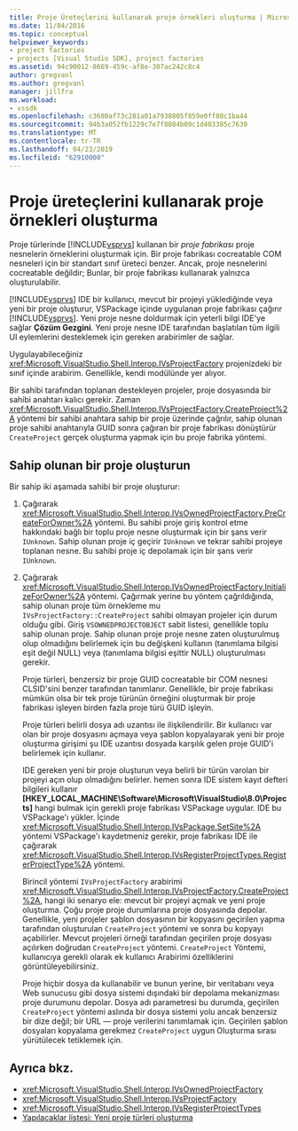 ```yaml
---
title: Proje Üreteçlerini kullanarak proje örnekleri oluşturma | Microsoft Docs
ms.date: 11/04/2016
ms.topic: conceptual
helpviewer_keywords:
- project factories
- projects [Visual Studio SDK], project factories
ms.assetid: 94c90012-8669-459c-af8e-307ac242c8c4
author: gregvanl
ms.author: gregvanl
manager: jillfra
ms.workload:
- vssdk
ms.openlocfilehash: c3680af73c281a01a7938805f859e0ff88c1ba44
ms.sourcegitcommit: 94b3a052fb1229c7e7f8804b09c1d403385c7630
ms.translationtype: MT
ms.contentlocale: tr-TR
ms.lasthandoff: 04/23/2019
ms.locfileid: "62910000"
---
```

# <a name="create-project-instances-by-using-project-factories"></a>Proje üreteçlerini kullanarak proje örnekleri oluşturma
Proje türlerinde [!INCLUDE[vsprvs](../../code-quality/includes/vsprvs_md.md)] kullanan bir *proje fabrikası* proje nesnelerin örneklerini oluşturmak için. Bir proje fabrikası cocreatable COM nesneleri için bir standart sınıf üreteci benzer. Ancak, proje nesnelerini cocreatable değildir; Bunlar, bir proje fabrikası kullanarak yalnızca oluşturulabilir.

 [!INCLUDE[vsprvs](../../code-quality/includes/vsprvs_md.md)] IDE bir kullanıcı, mevcut bir projeyi yüklediğinde veya yeni bir proje oluşturur, VSPackage içinde uygulanan proje fabrikası çağırır [!INCLUDE[vsprvs](../../code-quality/includes/vsprvs_md.md)]. Yeni proje nesne doldurmak için yeterli bilgi IDE'ye sağlar **Çözüm Gezgini**. Yeni proje nesne IDE tarafından başlatılan tüm ilgili UI eylemlerini desteklemek için gereken arabirimler de sağlar.

 Uygulayabileceğiniz <xref:Microsoft.VisualStudio.Shell.Interop.IVsProjectFactory> projenizdeki bir sınıf içinde arabirim. Genellikle, kendi modülünde yer alıyor.

 Bir sahibi tarafından toplanan destekleyen projeler, proje dosyasında bir sahibi anahtarı kalıcı gerekir. Zaman <xref:Microsoft.VisualStudio.Shell.Interop.IVsProjectFactory.CreateProject%2A> yöntemi bir sahibi anahtara sahip bir proje üzerinde çağrılır, sahip olunan proje sahibi anahtarıyla GUID sonra çağıran bir proje fabrikası dönüştürür `CreateProject` gerçek oluşturma yapmak için bu proje fabrika yöntemi.

## <a name="create-an-owned-project"></a>Sahip olunan bir proje oluşturun
 Bir sahip iki aşamada sahibi bir proje oluşturur:

1. Çağırarak <xref:Microsoft.VisualStudio.Shell.Interop.IVsOwnedProjectFactory.PreCreateForOwner%2A> yöntemi. Bu sahibi proje giriş kontrol etme hakkındaki bağlı bir toplu proje nesne oluşturmak için bir şans verir `IUnknown`. Sahip olunan proje iç geçirir `IUnknown` ve tekrar sahibi projeye toplanan nesne. Bu sahibi proje iç depolamak için bir şans verir `IUnknown`.

2. Çağırarak <xref:Microsoft.VisualStudio.Shell.Interop.IVsOwnedProjectFactory.InitializeForOwner%2A> yöntemi. Çağırmak yerine bu yöntem çağrıldığında, sahip olunan proje tüm örnekleme mu `IVsProjectFactory::CreateProject` sahibi olmayan projeler için durum olduğu gibi. Giriş `VSOWNEDPROJECTOBJECT` sabit listesi, genellikle toplu sahip olunan proje. Sahip olunan proje proje nesne zaten oluşturulmuş olup olmadığını belirlemek için bu değişkeni kullanın (tanımlama bilgisi eşit değil NULL) veya (tanımlama bilgisi eşittir NULL) oluşturulması gerekir.

   Proje türleri, benzersiz bir proje GUID cocreatable bir COM nesnesi CLSID'sini benzer tarafından tanımlanır. Genellikle, bir proje fabrikası mümkün olsa bir tek proje türünün örneğini oluşturmak bir proje fabrikası işleyen birden fazla proje türü GUID işleyin.

   Proje türleri belirli dosya adı uzantısı ile ilişkilendirilir. Bir kullanıcı var olan bir proje dosyasını açmaya veya şablon kopyalayarak yeni bir proje oluşturma girişimi şu IDE uzantısı dosyada karşılık gelen proje GUID'i belirlemek için kullanır.

   IDE gereken yeni bir proje oluşturun veya belirli bir türün varolan bir projeyi açın olup olmadığını belirler. hemen sonra IDE sistem kayıt defteri bilgileri kullanır **[HKEY_LOCAL_MACHINE\Software\Microsoft\VisualStudio\8.0\Projects]**  hangi bulmak için gerekli proje fabrikası VSPackage uygular. IDE bu VSPackage'ı yükler. İçinde <xref:Microsoft.VisualStudio.Shell.Interop.IVsPackage.SetSite%2A> yöntemi VSPackage'ı kaydetmeniz gerekir, proje fabrikası IDE ile çağırarak <xref:Microsoft.VisualStudio.Shell.Interop.IVsRegisterProjectTypes.RegisterProjectType%2A> yöntemi.

   Birincil yöntemi `IVsProjectFactory` arabirimi <xref:Microsoft.VisualStudio.Shell.Interop.IVsProjectFactory.CreateProject%2A>, hangi iki senaryo ele: mevcut bir projeyi açmak ve yeni proje oluşturma. Çoğu proje proje durumlarına proje dosyasında depolar. Genellikle, yeni projeler şablon dosyasının bir kopyasını geçirilen yapma tarafından oluşturulan `CreateProject` yöntemi ve sonra bu kopyayı açabilirler. Mevcut projeleri örneği tarafından geçirilen proje dosyası açılırken doğrudan `CreateProject` yöntemi. `CreateProject` Yöntemi, kullanıcıya gerekli olarak ek kullanıcı Arabirimi özelliklerini görüntüleyebilirsiniz.

   Proje hiçbir dosya da kullanabilir ve bunun yerine, bir veritabanı veya Web sunucusu gibi dosya sistemi dışındaki bir depolama mekanizması proje durumunu depolar. Dosya adı parametresi bu durumda, geçirilen `CreateProject` yöntemi aslında bir dosya sistemi yolu ancak benzersiz bir dize değil; bir URL — proje verilerini tanımlamak için. Geçirilen şablon dosyaları kopyalama gerekmez `CreateProject` uygun Oluşturma sırası yürütülecek tetiklemek için.

## <a name="see-also"></a>Ayrıca bkz.
- <xref:Microsoft.VisualStudio.Shell.Interop.IVsOwnedProjectFactory>
- <xref:Microsoft.VisualStudio.Shell.Interop.IVsProjectFactory>
- <xref:Microsoft.VisualStudio.Shell.Interop.IVsRegisterProjectTypes>
- [Yapılacaklar listesi: Yeni proje türleri oluşturma](../../extensibility/internals/checklist-creating-new-project-types.md)